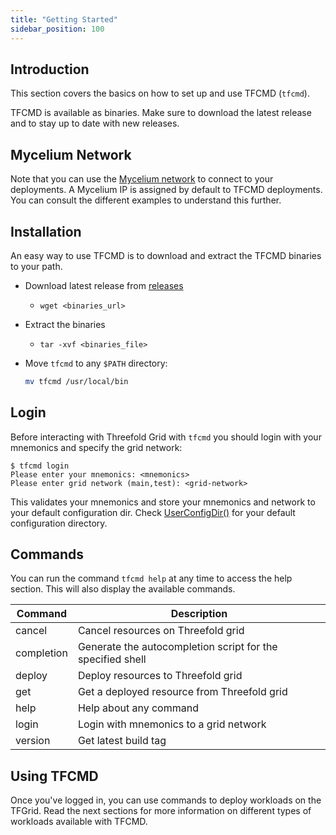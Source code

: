 ```yaml
---
title: "Getting Started"
sidebar_position: 100
---
```




## Introduction

This section covers the basics on how to set up and use TFCMD (`tfcmd`).

TFCMD is available as binaries. Make sure to download the latest release and to stay up to date with new releases.

## Mycelium Network

Note that you can use the [Mycelium network](../../system_administrators/mycelium_toc/mycelium_toc.md) to connect to your deployments. A Mycelium IP is assigned by default to TFCMD deployments. You can consult the different examples to understand this further.

## Installation

An easy way to use TFCMD is to download and extract the TFCMD binaries to your path. 

- Download latest release from [releases](https://github.com/threefoldtech/tfgrid-sdk-go/releases)
  - ```
    wget <binaries_url>
    ```
- Extract the binaries
  - ```
    tar -xvf <binaries_file>
    ```
- Move `tfcmd` to any `$PATH` directory:
    ```bash
    mv tfcmd /usr/local/bin
    ```

## Login

Before interacting with Threefold Grid with `tfcmd` you should login with your mnemonics and specify the grid network:

```console
$ tfcmd login
Please enter your mnemonics: <mnemonics>
Please enter grid network (main,test): <grid-network>
```

This validates your mnemonics and store your mnemonics and network to your default configuration dir.
Check [UserConfigDir()](https://pkg.go.dev/os#UserConfigDir) for your default configuration directory.

## Commands

You can run the command `tfcmd help` at any time to access the help section. This will also display the available commands.

| Command    | Description                                                |
| ---------- | ---------------------------------------------------------- |
| cancel     | Cancel resources on Threefold grid                         |
| completion | Generate the autocompletion script for the specified shell |
| deploy     | Deploy resources to Threefold grid                         |
| get        | Get a deployed resource from Threefold grid                |
| help       | Help about any command                                     |
| login      | Login with mnemonics to a grid network                     |
| version    | Get latest build tag                                       |

## Using TFCMD

Once you've logged in, you can use commands to deploy workloads on the TFGrid. Read the next sections for more information on different types of workloads available with TFCMD.


